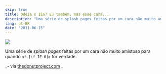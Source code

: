 ```yaml
---
skip: true
title: Odeia o IE6? Eu também, mas esse cara...
description: "Uma série de splash pages feitas por um cara não muito amistoso para quando `<!—[if IE 6]>` for verdade."
lang: pt-BR
date: "2011-06-15"
---
```


![](http://25.media.tumblr.com/tumblr_lmrd8c4XkX1qedkdbo1_500.jpg)

Uma série de _splash pages_ feitas por um cara não muito amistoso para quando `<!—[if IE 6]>` for verdade.

_- via [thedonutproject.com](http://www.thedonutproject.com/inspiration/overly-judgemental-ie6-splash-pages/) _
